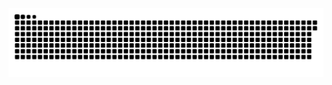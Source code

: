 <picture>
  <source media="(prefers-color-scheme: dark)" srcset="https://raw.githubusercontent.com/MarineHakobyan/MarineHakobyan/592e8b00c3726182c580497946baf2a115ed6c3c/github-contribution-grid-snake-dark.svg" />
  <source media="(prefers-color-scheme: light)" srcset="https://raw.githubusercontent.com/MarineHakobyan/MarineHakobyan/592e8b00c3726182c580497946baf2a115ed6c3c/github-contribution-grid-snake.svg" />
  <img alt="github-snake" src="https://raw.githubusercontent.com/MarineHakobyan/MarineHakobyan/592e8b00c3726182c580497946baf2a115ed6c3c/github-contribution-grid-snake-dark.svg" />
</picture>
